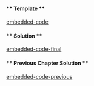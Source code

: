 <!-- Add translation for the following page: https://vyper.fun/#/1/putting_it_together
Do NOT change the code below. The below code runs the code editor -->

<!-- tabs:start -->

#### ** Template **

[embedded-code](../assets/1/1.12-template-code.vy ':include :type=code embed-template')

#### ** Solution **

[embedded-code-final](../assets/1/1.12-finished-code.vy ':include :type=code embed-final')

#### ** Previous Chapter Solution **

[embedded-code-previous](../assets/1/1.11-finished-code.vy ':include :type=code embed-previous')

<!-- tabs:end -->
